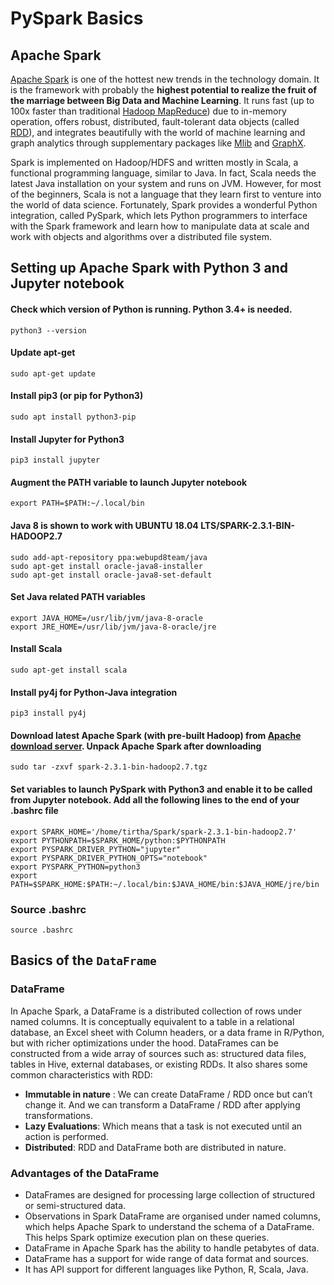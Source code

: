 # PySpark Basics
## Apache Spark
[Apache Spark](https://spark.apache.org/) is one of the hottest new trends in the technology domain. It is the framework with probably the **highest potential to realize the fruit of the marriage between Big Data and Machine Learning**. It runs fast (up to 100x faster than traditional [Hadoop MapReduce](https://www.tutorialspoint.com/hadoop/hadoop_mapreduce.htm)) due to in-memory operation, offers robust, distributed, fault-tolerant data objects (called [RDD](https://www.tutorialspoint.com/apache_spark/apache_spark_rdd.htm)), and integrates beautifully with the world of machine learning and graph analytics through supplementary packages like [Mlib](https://spark.apache.org/mllib/) and [GraphX](https://spark.apache.org/graphx/).

Spark is implemented on Hadoop/HDFS and written mostly in Scala, a functional programming language, similar to Java. In fact, Scala needs the latest Java installation on your system and runs on JVM. However, for most of the beginners, Scala is not a language that they learn first to venture into the world of data science. Fortunately, Spark provides a wonderful Python integration, called PySpark, which lets Python programmers to interface with the Spark framework and learn how to manipulate data at scale and work with objects and algorithms over a distributed file system.

## Setting up Apache Spark with Python 3 and Jupyter notebook
#### Check which version of Python is running. Python 3.4+ is needed.
`python3 --version`

#### Update apt-get
`sudo apt-get update`

#### Install pip3 (or pip for Python3)
`sudo apt install python3-pip`

#### Install Jupyter for Python3
`pip3 install jupyter`

#### Augment the PATH variable to launch Jupyter notebook
`export PATH=$PATH:~/.local/bin`

#### Java 8 is shown to work with UBUNTU 18.04  LTS/SPARK-2.3.1-BIN-HADOOP2.7
```
sudo add-apt-repository ppa:webupd8team/java
sudo apt-get install oracle-java8-installer
sudo apt-get install oracle-java8-set-default
```
#### Set Java related PATH variables
```
export JAVA_HOME=/usr/lib/jvm/java-8-oracle
export JRE_HOME=/usr/lib/jvm/java-8-oracle/jre
```
#### Install Scala
`sudo apt-get install scala`

#### Install py4j for Python-Java integration
`pip3 install py4j`

#### Download latest Apache Spark (with pre-built Hadoop) from [Apache download server](https://spark.apache.org/downloads.html). Unpack Apache Spark after downloading
`sudo tar -zxvf spark-2.3.1-bin-hadoop2.7.tgz`

#### Set variables to launch PySpark with Python3 and enable it to be called from Jupyter notebook. Add all the following lines to the end of your .bashrc file
```
export SPARK_HOME='/home/tirtha/Spark/spark-2.3.1-bin-hadoop2.7'
export PYTHONPATH=$SPARK_HOME/python:$PYTHONPATH
export PYSPARK_DRIVER_PYTHON="jupyter"
export PYSPARK_DRIVER_PYTHON_OPTS="notebook"
export PYSPARK_PYTHON=python3
export PATH=$SPARK_HOME:$PATH:~/.local/bin:$JAVA_HOME/bin:$JAVA_HOME/jre/bin
```
### Source .bashrc
`source .bashrc`

## Basics of the `DataFrame`
### DataFrame
In Apache Spark, a DataFrame is a distributed collection of rows under named columns. It is conceptually equivalent to a table in a relational database, an Excel sheet with Column headers, or a data frame in R/Python, but with richer optimizations under the hood. DataFrames can be constructed from a wide array of sources such as: structured data files, tables in Hive, external databases, or existing RDDs. It also shares some common characteristics with RDD:

* __Immutable in nature__ : We can create DataFrame / RDD once but can’t change it. And we can transform a DataFrame / RDD  after applying transformations.
* __Lazy Evaluations__: Which means that a task is not executed until an action is performed.
* __Distributed__: RDD and DataFrame both are distributed in nature.

### Advantages of the DataFrame

* DataFrames are designed for processing large collection of structured or semi-structured data.
* Observations in Spark DataFrame are organised under named columns, which helps Apache Spark to understand the schema of a DataFrame. This helps Spark optimize execution plan on these queries.
* DataFrame in Apache Spark has the ability to handle petabytes of data.
* DataFrame has a support for wide range of data format and sources.
* It has API support for different languages like Python, R, Scala, Java.


